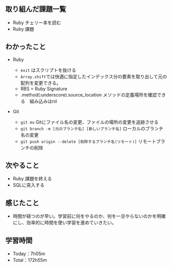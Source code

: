 ## 取り組んだ課題一覧
- Ruby チェリー本を読む
- Ruby 課題

## わかったこと
- Ruby
  - `exit` はスクリプトを抜ける
  - `Array.shift`では快適に指定したインデックス分の要素を取り出して元の配列を変更できる。
  - RBS = Ruby Signature
  - .method(:underscore).source_location メソッドの定義場所を確認できる　組み込みはnil

- Git
  - `git mv` Gitにファイル名の変更、ファイルの場所の変更を追跡させる
  - `git branch -m [元のブランチ名] [新しいブランチ名]` ローカルのブランチ名の変更
  - `git push origin --delete [削除するブランチ名(リモート)]` リモートブランチの削除

## 次やること
- Ruby 課題を終える
- SQLに突入する

## 感じたこと
- 時間が経つのが早い。学習前に何をやるのか、何を一旦やらないのかを明確にし、効率的に時間を使い学習を進めていきたい。
 
## 学習時間
- Today：7h05m
- Total：172h55m
